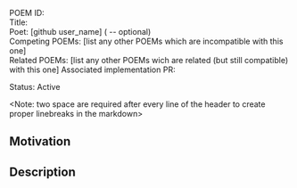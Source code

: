 POEM ID:  
Title:   
Poet: [github user_name] (<real name> -- optional)   
Competing POEMs: [list any other POEMs which are incompatible with this one]  
Related POEMs: [list any other POEMs wich are related (but still compatible) with this one] 
Associated implementation PR:   

Status: Active

<Note: two space are required after every line of the header to create proper linebreaks in the markdown>



Motivation
----------


Description
-----------




